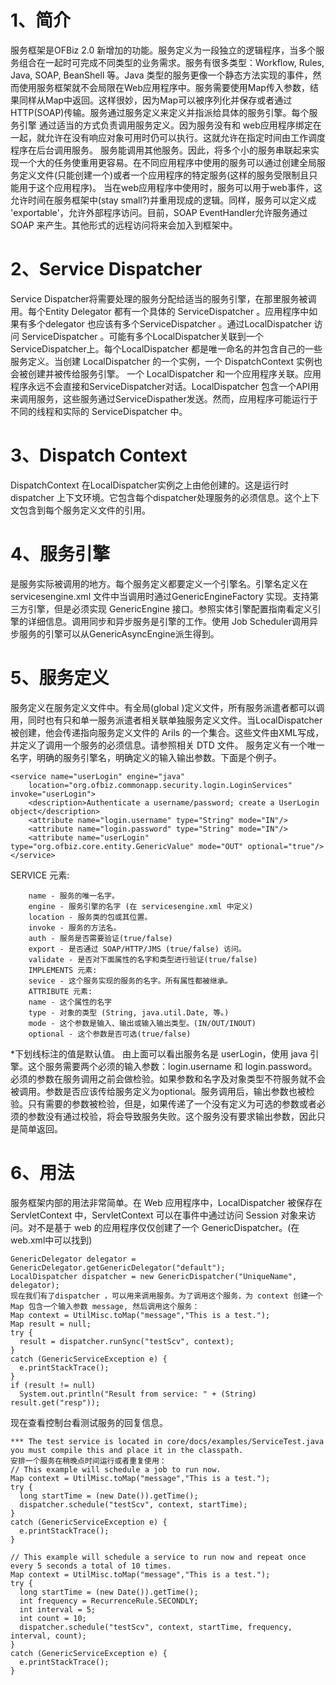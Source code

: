 # 1、简介 
服务框架是OFBiz 2.0 新增加的功能。服务定义为一段独立的逻辑程序，当多个服务组合在一起时可完成不同类型的业务需求。服务有很多类型：Workflow, Rules, Java, SOAP, BeanShell 等。Java 类型的服务更像一个静态方法实现的事件，然而使用服务框架就不会局限在Web应用程序中。服务需要使用Map传入参数，结果同样从Map中返回。这样很妙，因为Map可以被序列化并保存或者通过HTTP(SOAP)传输。服务通过服务定义来定义并指派给具体的服务引擎。每个服务引擎 通过适当的方式负责调用服务定义。因为服务没有和 web应用程序绑定在一起，就允许在没有响应对象可用时仍可以执行。这就允许在指定时间由工作调度程序在后台调用服务。
服务能调用其他服务。因此，将多个小的服务串联起来实现一个大的任务使重用更容易。在不同应用程序中使用的服务可以通过创建全局服务定义文件(只能创建一个)或者一个应用程序的特定服务(这样的服务受限制且只能用于这个应用程序)。
当在web应用程序中使用时，服务可以用于web事件，这允许时间在服务框架中(stay small?)并重用现成的逻辑。同样，服务可以定义成 'exportable'，允许外部程序访问。目前，SOAP EventHandler允许服务通过 SOAP 来产生。其他形式的远程访问将来会加入到框架中。
# 2、Service Dispatcher
Service Dispatcher将需要处理的服务分配给适当的服务引擎，在那里服务被调用。每个Entity Delegator 都有一个具体的 ServiceDispatcher 。应用程序中如果有多个delegator 也应该有多个ServiceDispatcher 。通过LocalDispatcher 访问 ServiceDispatcher 。可能有多个LocalDispatcher关联到一个ServiceDispatcher上。每个LocalDispatcher 都是唯一命名的并包含自己的一些服务定义。当创建 LocalDispatcher 的一个实例，一个 DispatchContext 实例也会被创建并被传给服务引擎。
一个 LocalDispatcher 和一个应用程序关联。应用程序永远不会直接和ServiceDispatcher对话。LocalDispatcher 包含一个API用来调用服务，这些服务通过ServiceDispather发送。然而，应用程序可能运行于不同的线程和实际的 ServiceDispatcher 中。
# 3、Dispatch Context
DispatchContext 在LocalDispatcher实例之上由他创建的。这是运行时dispatcher 上下文环境。它包含每个dispatcher处理服务的必须信息。这个上下文包含到每个服务定义文件的引用。
# 4、服务引擎
是服务实际被调用的地方。每个服务定义都要定义一个引擎名。引擎名定义在 servicesengine.xml 文件中当调用时通过GenericEngineFactory 实现。支持第三方引擎，但是必须实现 GenericEngine 接口。参照实体引擎配置指南看定义引擎的详细信息。调用同步和异步服务是引擎的工作。使用 Job Scheduler调用异步服务的引擎可以从GenericAsyncEngine派生得到。
# 5、服务定义
服务定义在服务定义文件中。有全局(global )定义文件，所有服务派遣者都可以调用，同时也有只和单一服务派遣者相关联单独服务定义文件。当LocalDispatcher 被创建，他会传递指向服务定义文件的 Arils 的一个集合。这些文件由XML写成，并定义了调用一个服务的必须信息。请参照相关 DTD 文件。
服务定义有一个唯一名字，明确的服务引擎名，明确定义的输入输出参数。下面是个例子。

    <service name="userLogin" engine="java"
      	location="org.ofbiz.commonapp.security.login.LoginServices" invoke="userLogin">
        <description>Authenticate a username/password; create a UserLogin object</description>
        <attribute name="login.username" type="String" mode="IN"/>
        <attribute name="login.password" type="String" mode="IN"/>
        <attribute name="userLogin" type="org.ofbiz.core.entity.GenericValue" mode="OUT" optional="true"/>
    </service>
SERVICE 元素:

    	name - 服务的唯一名字。
    	engine - 服务引擎的名字 (在 servicesengine.xml 中定义)
    	location - 服务类的包或其位置。
    	invoke - 服务的方法名。
    	auth - 服务是否需要验证(true/false)
    	export - 是否通过 SOAP/HTTP/JMS (true/false) 访问。
    	validate - 是否对下面属性的名字和类型进行验证(true/false)
    	IMPLEMENTS 元素:
    	sevice - 这个服务实现的服务的名字。所有属性都被继承。
    	ATTRIBUTE 元素:
    	name - 这个属性的名字
    	type - 对象的类型 (String, java.util.Date, 等。)
    	mode - 这个参数是输入、输出或输入输出类型。(IN/OUT/INOUT)
    	optional - 这个参数是否可选(true/false)
*下划线标注的值是默认值。
由上面可以看出服务名是 userLogin，使用 java 引擎。这个服务需要两个必须的输入参数：login.username 和 login.password。必须的参数在服务调用之前会做检验。如果参数和名字及对象类型不符服务就不会被调用。参数是否应该传给服务定义为optional。服务调用后，输出参数也被检验。只有需要的参数被检验，但是，如果传递了一个没有定义为可选的参数或者必须的参数没有通过校验，将会导致服务失败。这个服务没有要求输出参数，因此只是简单返回。
# 6、用法
服务框架内部的用法非常简单。在 Web 应用程序中，LocalDispatcher 被保存在 ServletContext 中，ServletContext 可以在事件中通过访问 Session 对象来访问。对不是基于 web 的应用程序仅仅创建了一个 GenericDispatcher。(在web.xml中可以找到)

    GenericDelegator delegator = GenericDelegator.getGenericDelegator("default");
    LocalDispatcher dispatcher = new GenericDispatcher("UniqueName", delegator);
    现在我们有了dispatcher ，可以用来调用服务。为了调用这个服务，为 context 创建一个 Map 包含一个输入参数 message, 然后调用这个服务：
    Map context = UtilMisc.toMap("message","This is a test.");
    Map result = null;
    try {
      result = dispatcher.runSync("testScv", context);
    }
    catch (GenericServiceException e) {
      e.printStackTrace();
    }
    if (result != null)
      System.out.println("Result from service: " + (String) result.get("resp"));
现在查看控制台看测试服务的回复信息。

    *** The test service is located in core/docs/examples/ServiceTest.java you must compile this and place it in the classpath.
    安排一个服务在稍晚点时间运行或者重复使用：
    // This example will schedule a job to run now.
    Map context = UtilMisc.toMap("message","This is a test.");
    try {
      long startTime = (new Date()).getTime();
      dispatcher.schedule("testScv", context, startTime);
    }
    catch (GenericServiceException e) {
      e.printStackTrace();
    }

    // This example will schedule a service to run now and repeat once every 5 seconds a total of 10 times.
    Map context = UtilMisc.toMap("message","This is a test.");
    try {
      long startTime = (new Date()).getTime();
      int frequency = RecurrenceRule.SECONDLY;
      int interval = 5;
      int count = 10;
      dispatcher.schedule("testScv", context, startTime, frequency, interval, count);
    }
    catch (GenericServiceException e) {
      e.printStackTrace();
    }
